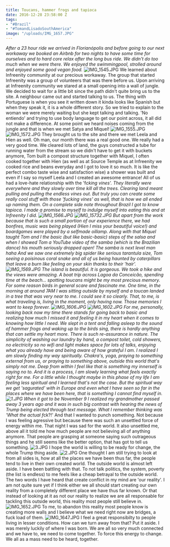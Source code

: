 ```yaml
---
title: Toucans, hammer frogs and tapioca
date: 2016-12-28 23:58:00 Z
tags:
- "#Brazil"
- "#TomandLisadoSouthAmerica"
image: "/uploads/IMG_1657.JPG"
---
```


*After a 23 hour ride we arrived in Florianópolis and before going to our next workaway we booked an Airbnb for two nights to have some time for ourselves and to hard core relax after the long bus ride. We didn't do too much when we were there. We enjoyed the swimmingpool, strolled around and enjoyed some good vegan food.*<!--more-->
![IMG_1545.JPG](/uploads/IMG_1545.JPG)
We learned about Infreenity community at our precious workaway. The group that started Infreenity was a group of volunteers that was there before us. Upon arriving at Infreenity community we stared at a small opening into a wall of jungle. We decided to wait for a little bit since the path didn't quite bring us to the site. A neighbour came out and started talking to us. The thing with Portuguese is when you see it written down it kinda looks like Spanish but when they speak it, it is a whole different story. So we tried to explain to the woman we were merely waiting but she kept talking and talking. 'No entiendo' and trying to use body language to get our point across, it all did not make a difference. At some point we heard noises coming from the jungle and that is when we met Satya and Miquel!
![IMG_1555.JPG](/uploads/IMG_1555.JPG)
![IMG_1572.JPG](/uploads/IMG_1572.JPG)
They brought us to the site and there we met Leela and Hien as well. Oh man, our month there was a real good one. We really had a very good time. We cleared lots of land, the guys constructed a tube for running water from the stream so we didn't have to get it with buckets anymore, Tom built a compost structure together with Miquel, I often cooked together with Hien (as well as at Source Temple as at Infreenity we cooked rice and beans everyday and I got to love it so much. It is like the perfect combo taste wise and satisfaction wise) a shower was built and even if I say so myself Leela and I created an awesome entrance! All of us had a love-hate relationship with the 'f*cking vines'. They literally were everywhere and they slowly over time kill all the trees. Clearing land meant pulling and pulling the endless vines out. But truly you can create some really cool stuff with those 'fucking vines' as well, that is how we all ended up naming them. On a complete side note throughout Brazil I got to know tapioca. I made a promise to myself to indulge myself into eating this and at Infreenity I did.
*![IMG_1566.JPG](/uploads/IMG_1566.JPG)*
*![IMG_15732.JPG](/uploads/IMG_15732.JPG)*
But apart from the work because that is such a small portion of our experience there, we had bonfires, music was being played (Hien I miss your beautiful voice!) and boardgames were played by a selfmade oillamp. Along with that Miquel taught Tom and I the basic (but like basic-basic) steps of the salsa and when I showed Tom a YouTube video of the samba (which is the Brazilian dance) his mouth seriously dropped open! The samba is next level man haha And we saw one extremely big spider like serious tarantula size, Tom seeing a poisinous coral snake and all of us being haunted by caterpillars that leave a burn like feeling on your skin thanks to their 'hair'.
*![IMG_1569.JPG](/uploads/IMG_1569.JPG)*
The island is beautiful. It is gorgeous. We took a hike and the views were amazing. A boat trip across Lagoa da Conceicão, spending time at the beach... spotting toucans might be my most precious memory. For some reason birds in general scare and fascinate me. One time, in the morning at around 7AM I was sitting outside  by myself and a toucan landed in a tree that was very near to me. I could see it so clearly. That, to me, is what traveling is, living in the moment, only having now. Those memories I want to keep forever.
*![IMG_1606.JPG](/uploads/IMG_1606.JPG)*
*![IMG_1602.JPG](/uploads/IMG_1602.JPG)*
For me, personally, looking back now my time there stands for going back to basic and realizing how much I missed it and feeling it in my heart when it comes to knowing how little I need. We slept in a tent and falling asleep to the sound of hammer frogs and waking up to the birds sing, there is hardly anything that can settle my heart more. There is such re-assurance in nature. The simplicity of washing our laundry by hand, a compost toilet, cold showers, no electricity so no wifi and light makes space for lots  of talks, enjoying what you already have and being aware of how grateful I am. I realized  I am slowly finding my way spiritually. Chakra's, yoga, praying to something external from us, or praying to something above, outside this world that's simply not me. Deep from within I feel like that is something my innerself is saying no to. And it is a process, I am slowly learning what feels exactly right for me. For a little while I thought maybe in this phase of my life I am feeling less spiritual and I learned that's not the case. But the spiritual way we get 'sagurated' with in Europe and even what I have seen so far in the places where we have been here, that is something I cannot find myself in.
*![1.JPG](/uploads/1.JPG)*
When it got to be November 9 I realized my grandmother passed away 3 years ago and it was in such big contrast with hearing the news of Trump being elected through text message. What I remember thinking was 'What the actual f*ck?!' And that I wanted to punch something. Not because I was feeling agressive but because there was such an unsettled force of energy within me. That night I was sad for the world. It also unsettled me, above all it told me how much people are not believing all of anything anymore. That people are grasping at someone saying such outrageous things and he still seems like the better option, that has got to tell us something.
![3.JPG](/uploads/3.JPG)
I hope the world is willing to be ready for change, the whole Trump thing aside.
![2.JPG](/uploads/2.JPG)
One thought I am still trying to look at from all sides is, how at all the places we have been thus far, the people tend to live in their own created world. The outside world is almost left aside. I have been battling with that. To not talk politics, the system, poverty (the list is endless) to me feels like a cheap betrayal to the outside world. The two words I have heard that create conflict in my mind are 'our reality'. I am not quite sure yet if I think either we all should start creating our own reality from a completely different place we have thus far known. Or that instead of looking at it as not our reality to realize we are all responsable for tackling this outside world, this reality most people still believe in.
![IMG_1652.JPG](/uploads/IMG_1652.JPG)
To me, to abandon this reality most people know is creating more walls and I believe what we need right now are bridges, a fuck load of them.
![IMG_1647.JPG](/uploads/IMG_1647.JPG)
I feel a great responsibilty to people living in lesser conditions. How can we turn away from that? Put it aside. I was merely luckily of where I was born. We are all so very much connected and we have to, we need to come together. To force this energy to change. We all as a mass need to be heard, together.